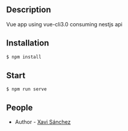## Description

Vue app using vue-cli3.0 consuming nestjs api
  
## Installation

```bash
$ npm install
```

## Start

```
$ npm run serve
```

## People

- Author - [Xavi Sánchez](https://xavism.github.io)
